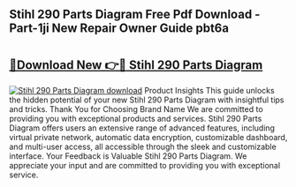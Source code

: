 ## Stihl 290 Parts Diagram Free Pdf Download - Part-1ji New Repair Owner Guide pbt6a

# <h2><a href="http://dfukkb6.blite.top/?on=Stihl+290+Parts+Diagram">🔗Download New 👉🔴 Stihl 290 Parts Diagram</a></h2>

[![Stihl 290 Parts Diagram download](https://i.imgur.com/lujVjoI.png)](http://dfukkb6.blite.top/?on=Stihl+290+Parts+Diagram)
Product Insights This guide unlocks the hidden potential of your new Stihl 290 Parts Diagram with insightful tips and tricks. Thank You for Choosing Brand Name We are committed to providing you with exceptional products and services. Stihl 290 Parts Diagram offers users an extensive range of advanced features, including virtual private network, automatic data encryption, customizable dashboard, and multi-user access, all accessible through the sleek and customizable interface. Your Feedback is Valuable Stihl 290 Parts Diagram. We appreciate your input and are committed to providing you with exceptional service.
